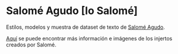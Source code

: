 # Salomé Agudo [Io Salomé]

Estilos, modelos y muestra de dataset de texto de [Salomé Agudo](https://www.instagram.com/iosalome/).

[Aquí]() se puede encontrar más información e imágenes de los injertos creados por Salomé.